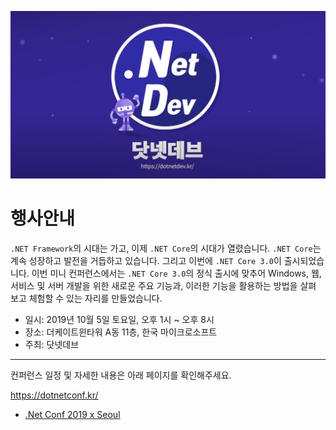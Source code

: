 ![Main](../dotNET_Dev.jpg)

# 행사안내

`.NET Framework`의 시대는 가고, 이제 `.NET Core`의 시대가 열렸습니다. `.NET Core`는 계속 성장하고 발전을 거듭하고 있습니다. 그리고 이번에 `.NET Core 3.0`이 출시되었습니다. 이번 미니 컨퍼런스에서는 `.NET Core 3.0`의 정식 출시에 맞추어 Windows, 웹, 서비스 및 서버 개발을 위한 새로운 주요 기능과, 이러한 기능을 활용하는 방법을 살펴 보고 체험할 수 있는 자리를 만들었습니다.

* 일시: 2019년 10월 5일 토요일, 오후 1시 ~ 오후 8시
* 장소: 더케이트윈타워 A동 11층, 한국 마이크로소프트
* 주최: 닷넷데브

---

컨퍼런스 일정 및 자세한 내용은 아래 페이지를 확인해주세요.

https://dotnetconf.kr/

* [.Net Conf 2019 x Seoul](dotNETConf)
